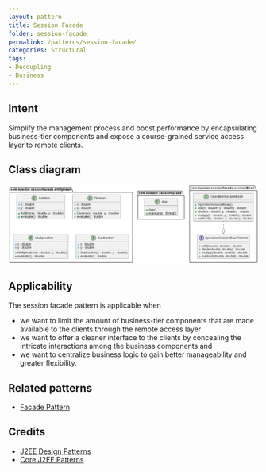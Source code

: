 ```yaml
---
layout: pattern
title: Session Facade
folder: session-facade
permalink: /patterns/session-facade/
categories: Structural
tags:
- Decoupling
- Business
---
```


## Intent

Simplify the management process and boost performance by encapsulating business-tier components and expose a course-grained service access layer to remote clients.

## Class diagram
![alt text](./etc/session-facade.urm.png "Session Facade")

## Applicability
The session facade pattern is applicable when
* we want to limit the amount of business-tier components that are made available to the clients through the remote access layer
* we want to offer a cleaner interface to the clients by concealing the intricate interactions among the business components and
* we want to centralize business logic to gain better manageability and greater flexibility.

## Related patterns
* [Facade Pattern](https://java-design-patterns.com/patterns/facade/)

## Credits
* [J2EE Design Patterns](https://www.oreilly.com/library/view/j2ee-design-patterns/0596004273/re29.html)
* [Core J2EE Patterns](https://www.oracle.com/java/technologies/session-facade.html)
